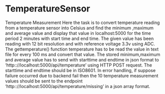 # TemperatureSensor
Temperature Measurement
Here the task is to convert temperature reading from a temperature sensor into Celsius and find the minimum ,maximum and average value and display that value in localhost:5000 for  the time period 2 minutes with start time and end time.
 The given  value has been reading with 12 bit resolution and with reference voltage 3.3v using ADC.
The gettemperature() function temperature has to be read the value in text file for every 100 ms and convert that value.
The stored minimum,maximum and average value has to send with starttime and endtime in json format to ‘http:://localhost:5000/api/temperature’ using HTTP POST request.
The starttime and endtime should be in ISO8601.
In error handling, if suppose failure occurred due to backend fail then the 10  temperature measurement values should be sent to the endpoint ‘http:://localhost:5000/api/temperature/missing’ in a json array format.
